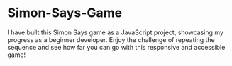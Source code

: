 # Simon-Says-Game
I have built this Simon Says game as a JavaScript project, showcasing my progress as a beginner developer. Enjoy the challenge of repeating the sequence and see how far you can go with this responsive and accessible game!
